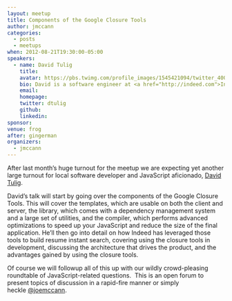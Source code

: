```yaml
---
layout: meetup
title: Components of the Google Closure Tools
author: jmccann
categories:
  - posts
  - meetups
when: 2012-08-21T19:30:00-05:00
speakers:
  - name: David Tulig
    title:
    avatar: https://pbs.twimg.com/profile_images/1545421094/twitter_400x400.jpg
    bio: David is a software engineer at <a href="http://indeed.com">Indeed.com</a>. He has spent a majority of his time at Indeed helping to improve the front-end of Indeed’s products. His recent projects have included building Indeed’s resume editor and helping build and architect the resume search web application.
    email:
    homepage:
    twitter: dtulig
    github:
    linkedin:
sponsor:
venue: frog
after: gingerman
organizers:
  - jmccann
---
```

After last month&#8217;s huge turnout for the meetup we are expecting yet another large turnout for local software developer and JavaScript aficionado, [David Tulig][1].

David&#8217;s talk will start by going over the components of the Google Closure Tools. This will cover the templates, which are usable on both the client and server, the library, which comes with a dependency management system and a large set of utilities, and the compiler, which performs advanced optimizations to speed up your JavaScript and reduce the size of the final application. He&#8217;ll then go into detail on how Indeed has leveraged those tools to build resume instant search, covering using the closure tools in development, discussing the architecture that drives the product, and the advantages gained by using the closure tools.

Of course we will followup all of this up with our wildly crowd-pleasing roundtable of JavaScript-related questions.  This is an open forum to present topics of discussion in a rapid-fire manner or simply heckle [@joemccann][3].

[1]: http://twitter.com/dtulig
[2]: http://indeed.com
[3]: http://twitter.com/joemccann
